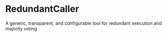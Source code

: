 # RedundantCaller
A generic, transparent, and configurable tool for redundant execution and majority voting
